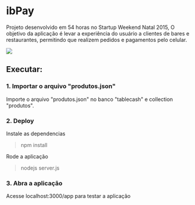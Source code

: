 # ibPay

Projeto desenvolvido em 54 horas no Startup Weekend Natal 2015, O objetivo da aplicação é levar a experiência do usuário a clientes de bares e restaurantes, permitindo que realizem pedidos e pagamentos pelo celular.

<img src="http://s22.postimg.org/xx5cg0mnl/ibpay.png"/>

## Executar:

### 1. Importar o arquivo "produtos.json"
Importe o arquivo "produtos.json" no banco "tablecash" e collection "produtos".
### 2. Deploy

Instale as dependencias

  > npm install
  
Rode a aplicação

  > nodejs server.js

### 3. Abra a aplicação
Acesse localhost:3000/app para testar a aplicação

